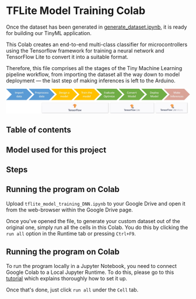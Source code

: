# TFLite Model Training Colab

Once the dataset has been generated in [generate_dataset.ipynb](../generate_dataset/generate_dataset.ipynb), it is ready for building our TinyML application. 

This Colab creates an end-to-end multi-class classifier for microcontrollers using the Tensorflow framework for training a neural network and TensorFlow Lite to convert it into a suitable format.

Therefore, this file comprises all the stages of the Tiny Machine Learning pipeline workflow, from importing the dataset all the way down to model deployment — the last step of making inferences is left to the Arduino.

![image info](../../../media/TinyML-pipeline.jpg)




## Table of contents


## Model used for this project


## Steps


## Running the program on Colab

Upload `tflite_model_training_DNN.ipynb` to your Google Drive and open it from the web-browser within the Google Drive page. 

Once you've opened the file, to generate your custom dataset out of the original one, simply run all the cells in this Colab. You do this by clicking the `run all` option in the Runtime tab or pressing `Ctrl+F9`.


## Running the program on Colab

To run the program locally in a Jupyter Notebook, you need to connect Google Colab to a Local Jupyter Runtime. To do this, please go to this [tutorial](https://research.google.com/colaboratory/local-runtimes.html "Google Colaboratory") which explains thoroughly how to set it up. 

Once that's done, just click `run all` under the `Cell` tab.
